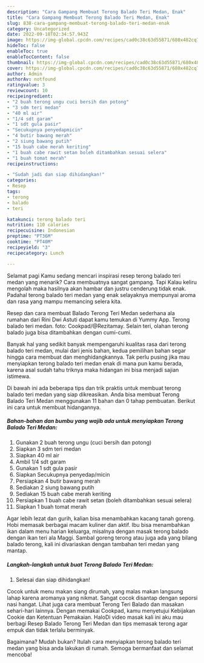 ```yaml
---
description: "Cara Gampang Membuat Terong Balado Teri Medan, Enak"
title: "Cara Gampang Membuat Terong Balado Teri Medan, Enak"
slug: 838-cara-gampang-membuat-terong-balado-teri-medan-enak
category: Uncategorized
date: 2022-09-18T02:34:57.943Z
image: https://img-global.cpcdn.com/recipes/cad0c38c63d55871/680x482cq70/terong-balado-teri-medan-foto-resep-utama.jpg
hideToc: false
enableToc: true
enableTocContent: false
thumbnail: https://img-global.cpcdn.com/recipes/cad0c38c63d55871/680x482cq70/terong-balado-teri-medan-foto-resep-utama.jpg
cover: https://img-global.cpcdn.com/recipes/cad0c38c63d55871/680x482cq70/terong-balado-teri-medan-foto-resep-utama.jpg
author: Admin
authorAv: notfound
ratingvalue: 3
reviewcount: 10
recipeingredient:
- "2 buah terong ungu cuci bersih dan potong"
- "3 sdm teri medan"
- "40 ml air"
- "1/4 sdt garam"
- "1 sdt gula pasir"
- "Secukupnya penyedapmicin"
- "4 butir bawang merah"
- "2 siung bawang putih"
- "15 buah cabe merah keriting"
- "1 buah cabe rawit setan boleh ditambahkan sesuai selera"
- "1 buah tomat merah"
recipeinstructions:

- "Sudah jadi dan siap dihidangkan!"
categories:
- Resep
tags:
- terong
- balado
- teri

katakunci: terong balado teri 
nutrition: 110 calories
recipecuisine: Indonesian
preptime: "PT36M"
cooktime: "PT40M"
recipeyield: "3"
recipecategory: Lunch

---
```



Selamat pagi Kamu sedang mencari inspirasi resep terong balado teri medan yang menarik? Cara membuatnya sangat gampang. Tapi Kalau keliru mengolah maka hasilnya akan hambar dan justru cenderung tidak enak. Padahal terong balado teri medan yang enak selayaknya mempunyai aroma dan rasa yang mampu memancing selera kita.


Resep dan cara membuat Balado Terong Teri Medan sederhana ala rumahan dari Rini Dwi Astuti dapat kamu temukan di Yummy App. Terong balado teri medan. foto: Cookpad/@Rezitamay. Selain teri, olahan terong balado juga bisa ditambahkan dengan cumi-cumi.

Banyak hal yang sedikit banyak mempengaruhi kualitas rasa dari terong balado teri medan, mulai dari jenis bahan, kedua pemilihan bahan segar hingga cara membuat dan menghidangkannya. Tak perlu pusing jika mau menyiapkan terong balado teri medan enak di mana pun kamu berada, karena asal sudah tahu triknya maka hidangan ini bisa menjadi sajian istimewa.


Di bawah ini ada beberapa tips dan trik praktis untuk membuat terong balado teri medan yang siap dikreasikan. Anda bisa membuat Terong Balado Teri Medan menggunakan 11 bahan dan 0 tahap pembuatan. Berikut ini cara untuk membuat hidangannya.

<!--inarticleads1-->

##### Bahan-bahan dan bumbu yang wajib ada untuk menyiapkan Terong Balado Teri Medan:

1. Gunakan 2 buah terong ungu (cuci bersih dan potong)
1. Siapkan 3 sdm teri medan
1. Siapkan 40 ml air
1. Ambil 1/4 sdt garam
1. Gunakan 1 sdt gula pasir
1. Siapkan Secukupnya penyedap/micin
1. Persiapkan 4 butir bawang merah
1. Sediakan 2 siung bawang putih
1. Sediakan 15 buah cabe merah keriting
1. Persiapkan 1 buah cabe rawit setan (boleh ditambahkan sesuai selera)
1. Siapkan 1 buah tomat merah


Agar lebih lezat dan gurih, kalian bisa menambahkan kacang tanah goreng. Hobi memasak berbagai macam kuliner dan aktif. Ibu bisa menambahkan ikan dalam menu harian keluarga, misalnya dengan masak terong balado dengan ikan teri ala Maggi. Sambal goreng terong atau juga ada yang bilang balado terong, kali ini divariaskan dengan tambahan teri medan yang mantap. 

<!--inarticleads2-->

##### Langkah-langkah untuk buat Terong Balado Teri Medan:


1. Selesai dan siap dihidangkan!

Cocok untuk menu makan siang dirumah, yang malas makan langsung lahap karena aromanya yang nikmat. Sangat cocok disantap dengan seporsi nasi hangat. Lihat juga cara membuat Terong Teri Balado dan masakan sehari-hari lainnya. Dengan memakai Cookpad, kamu menyetujui Kebijakan Cookie dan Ketentuan Pemakaian. HaloDi video masak kali ini aku mau berbagi Resep Balado Terong Teri Medan dan tips memasak terong agar empuk dan tidak terlalu berminyak. 

Bagaimana? Mudah bukan? Itulah cara menyiapkan terong balado teri medan yang bisa anda lakukan di rumah. Semoga bermanfaat dan selamat mencoba!
